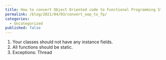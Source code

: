 ```yaml
---
title: How to convert Object Oriented code to Functional Programming Style
permalink: /blog/2021/04/03/convert_oop_to_fp/
categories:
  - Uncategorized
published: false
---
```


1. Your classes should not have any instance fields.
2. All functions should be static.
3. Exceptions: Thread
